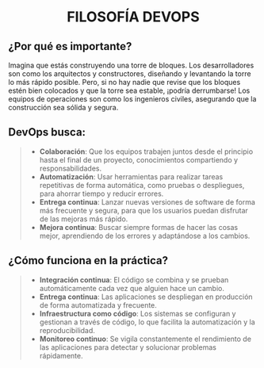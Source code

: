  <h1 align="center"> FILOSOFÍA DEVOPS </h1>  

## ¿Por qué es importante?  
Imagina que estás construyendo una torre de bloques. Los desarrolladores son como los arquitectos y constructores, diseñando y levantando la torre lo más rápido posible. Pero, si no hay nadie que revise que los bloques estén bien colocados y que la torre sea estable, ¡podría derrumbarse! Los equipos de operaciones son como los ingenieros civiles, asegurando que la construcción sea sólida y segura.  

## DevOps busca:  
>- **Colaboración**: Que los equipos trabajen juntos desde el principio hasta el final de un proyecto, conocimientos compartiendo y responsabilidades.  
>- **Automatización**: Usar herramientas para realizar tareas repetitivas de forma automática, como pruebas o despliegues, para ahorrar tiempo y reducir errores.  
>- **Entrega continua**: Lanzar nuevas versiones de software de forma más frecuente y segura, para que los usuarios puedan disfrutar de las mejoras más rápido.  
>- **Mejora continua**: Buscar siempre formas de hacer las cosas mejor, aprendiendo de los errores y adaptándose a los cambios.

## ¿Cómo funciona en la práctica?
>- **Integración continua**: El código se combina y se prueban automáticamente cada vez que alguien hace un cambio.
>- **Entrega continua**: Las aplicaciones se despliegan en producción de forma automatizada y frecuente.
>- **Infraestructura como código**: Los sistemas se configuran y gestionan a través de código, lo que facilita la automatización y la reproducibilidad.
>- **Monitoreo continuo**: Se vigila constantemente el rendimiento de las aplicaciones para detectar y solucionar problemas rápidamente.

